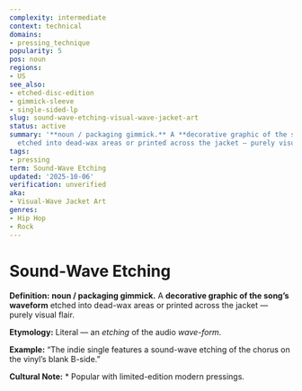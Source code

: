 ```yaml
---
complexity: intermediate
context: technical
domains:
- pressing_technique
popularity: 5
pos: noun
regions:
- US
see_also:
- etched-disc-edition
- gimmick-sleeve
- single-sided-lp
slug: sound-wave-etching-visual-wave-jacket-art
status: active
summary: '**noun / packaging gimmick.** A **decorative graphic of the song’s waveform**
  etched into dead-wax areas or printed across the jacket — purely visual flair.'
tags:
- pressing
term: Sound-Wave Etching
updated: '2025-10-06'
verification: unverified
aka:
- Visual-Wave Jacket Art
genres:
- Hip Hop
- Rock
---
```


# Sound-Wave Etching

**Definition:** **noun / packaging gimmick.** A **decorative graphic of the song’s waveform** etched into dead-wax areas or printed across the jacket — purely visual flair.

**Etymology:** Literal — an *etching* of the audio *wave-form*.

**Example:** “The indie single features a sound-wave etching of the chorus on the vinyl’s blank B-side.”

**Cultural Note:** * Popular with limited-edition modern pressings.

